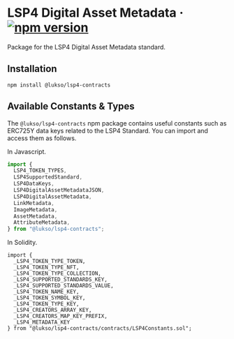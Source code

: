 # LSP4 Digital Asset Metadata &middot; [![npm version](https://img.shields.io/npm/v/@lukso/lsp4-contracts.svg?style=flat)](https://www.npmjs.com/package/@lukso/lsp4-contracts)

Package for the LSP4 Digital Asset Metadata standard.

## Installation

```console
npm install @lukso/lsp4-contracts
```

## Available Constants & Types

The `@lukso/lsp4-contracts` npm package contains useful constants such as ERC725Y data keys related to the LSP4 Standard. You can import and access them as follows.

In Javascript.

```javascript
import {
  LSP4_TOKEN_TYPES,
  LSP4SupportedStandard,
  LSP4DataKeys,
  LSP4DigitalAssetMetadataJSON,
  LSP4DigitalAssetMetadata,
  LinkMetadata,
  ImageMetadata,
  AssetMetadata,
  AttributeMetadata,
} from "@lukso/lsp4-contracts";
```

In Solidity.

<!-- prettier-ignore -->
```solidity
import {
  _LSP4_TOKEN_TYPE_TOKEN,
  _LSP4_TOKEN_TYPE_NFT,
  _LSP4_TOKEN_TYPE_COLLECTION,
  _LSP4_SUPPORTED_STANDARDS_KEY,
  _LSP4_SUPPORTED_STANDARDS_VALUE,
  _LSP4_TOKEN_NAME_KEY,
  _LSP4_TOKEN_SYMBOL_KEY,
  _LSP4_TOKEN_TYPE_KEY,
  _LSP4_CREATORS_ARRAY_KEY,
  _LSP4_CREATORS_MAP_KEY_PREFIX,
  _LSP4_METADATA_KEY
} from "@lukso/lsp4-contracts/contracts/LSP4Constants.sol";
```
